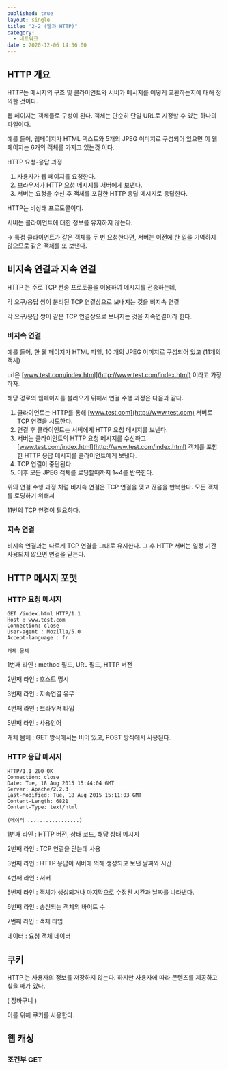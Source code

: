 ```yaml
---
published: true
layout: single
title: "2-2 (웹과 HTTP)"
category:
  - 네트워크
date : 2020-12-06 14:36:00
---
```


## HTTP 개요

HTTP는 메시지의 구조 및 클라이언트와 서버가 메시지를 어떻게 교환하는지에 대해 정의한 것이다.

웹 페이지는 객체들로 구성이 된다. 객체는 단순히 단일 URL로 지정할 수 있는 하나의 파일이다.

예를 들어, 웹페이지가 HTML 텍스트와 5개의 JPEG 이미지로 구성되어 있으면 이 웹페이지는 6개의 객체를 가지고 있는것 이다.

HTTP 요청-응답 과정

1. 사용자가 웹 페이지를 요청한다.
2. 브라우저가 HTTP 요청 메시지를 서버에게 보낸다.
3. 서버는 요청을 수신 후 객체를 포함한 HTTP 응답 메시지로 응답한다.

HTTP는 비상태 프로토콜이다.

서버는 클라이언트에 대한 정보를 유지하지 않는다. 

→ 특정 클라이언트가 같은 객체를 두 번 요청한다면, 서버는 이전에 한 일을 기억하지 않으므로 같은 객체를 또 보낸다.

## 비지속 연결과 지속 연결

HTTP 는 주로 TCP 전송 프로토콜을 이용하여 메시지를 전송하는데, 

각 요구/응답 쌍이 분리된 TCP 연결상으로 보내지는 것을 비지속 연결

각 요구/응답 쌍이 같은 TCP 연결상으로 보내지는 것을 지속연결이라 한다.

### 비지속 연결

예를 들어, 한 웹 페이지가 HTML 파일, 10 개의 JPEG 이미지로 구성되어 있고 (11개의 객체)

url은 [www.test.com/index.html](http://www.test.com/index.html) 이라고 가정하자.

해당 경로의 웹페이지를 불러오기 위해서 연결 수행 과정은 다음과 같다.

1. 클라이언트는 HTTP를 통해 [www.test.com](http://www.test.com) 서버로 TCP 연결을 시도한다.
2. 연결 후 클라이언트는 서버에게 HTTP 요청 메시지를 보낸다.
3. 서버는 클라이언트의 HTTP 요청 메시지를 수신하고 [www.test.com/index.html](http://www.test.com/index.html) 객체를 포함한 HTTP 응답 메시지를 클라이언트에게 보낸다.
4. TCP 연결이 중단된다.
5. 이후 모든 JPEG 객체를 로딩할때까지 1~4를 반복한다.

위의 연결 수행 과정 처럼 비지속 연결은 TCP 연결을 맺고 끊음을 반복한다. 모든 객체를 로딩하기 위해서

11번의 TCP 연결이 필요하다.

### 지속 연결

비지속 연결과는 다르게 TCP 연결을 그대로 유지한다. 그 후 HTTP 서버는 일정 기간 사용되지 않으면 연결을 닫는다.

## HTTP 메시지 포맷

### HTTP 요청 메시지

```
GET /index.html HTTP/1.1
Host : www.test.com
Connection: close
User-agent : Mozilla/5.0
Accept-language : fr

개체 몸체
```

1번째 라인 : method 필드, URL 필드, HTTP 버전

2번째 라인 : 호스트 명시

3번째 라인 : 지속연결 유무

4번째 라인 : 브라우저 타입

5번째 라인 : 사용언어

개체 몸체 : GET 방식에서는 비어 있고, POST 방식에서 사용된다.

### HTTP 응답 메시지

```
HTTP/1.1 200 OK
Connection: close
Date: Tue, 18 Aug 2015 15:44:04 GMT
Server: Apache/2.2.3
Last-Modified: Tue, 18 Aug 2015 15:11:03 GMT
Content-Length: 6821
Content-Type: text/html

(데이터 .................)
```

1번째 라인 : HTTP 버전, 상태 코드, 해당 상태 메시지

2번째 라인 : TCP 연결을 닫는데 사용

3번째 라인 : HTTP 응답이 서버에 의해 생성되고 보낸 날짜와 시간

4번째 라인 : 서버

5번째 라인 : 객체가 생성되거나 마지막으로 수정된 시간과 날짜를 나타낸다.

6번째 라인 : 송신되는 객체의 바이트 수

7번째 라인 : 객체 타입

데이터 : 요청 객체 데이터

## 쿠키

HTTP 는 사용자의 정보를 저장하지 않는다. 하지만 사용자에 따라 콘텐츠를 제공하고 싶을 때가 있다.

( 장바구니 )

이를 위해 쿠키를 사용한다.

## 웹 캐싱

### 조건부 GET
